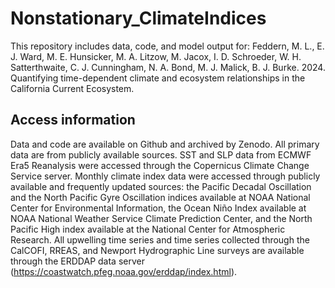 # Nonstationary_ClimateIndices
This repository includes data, code, and model output for: Feddern, M. L., E. J. Ward, M. E. Hunsicker, M. A. Litzow, M. Jacox, I. D. Schroeder, W. H. Satterthwaite, C. J. Cunningham, N. A. Bond, M. J. Malick, B. J. Burke. 2024. Quantifying time-dependent climate and ecosystem relationships in the California Current Ecosystem.

## Access information

Data and code are available on Github and archived by Zenodo. All primary data are from publicly available sources. SST and SLP data from ECMWF Era5 Reanalysis were accessed through the Copernicus Climate Change Service server. Monthly climate index data were accessed through publicly available and frequently updated sources: the Pacific Decadal Oscillation and the North Pacific Gyre Oscillation indices available at NOAA National Center for Environmental Information, the Ocean Niño Index available at NOAA National Weather Service Climate Prediction Center, and the North Pacific High index available at the National Center for Atmospheric Research. All upwelling time series and time series collected through the CalCOFI, RREAS, and Newport Hydrographic Line surveys are available through the ERDDAP data server (https://coastwatch.pfeg.noaa.gov/erddap/index.html). 
